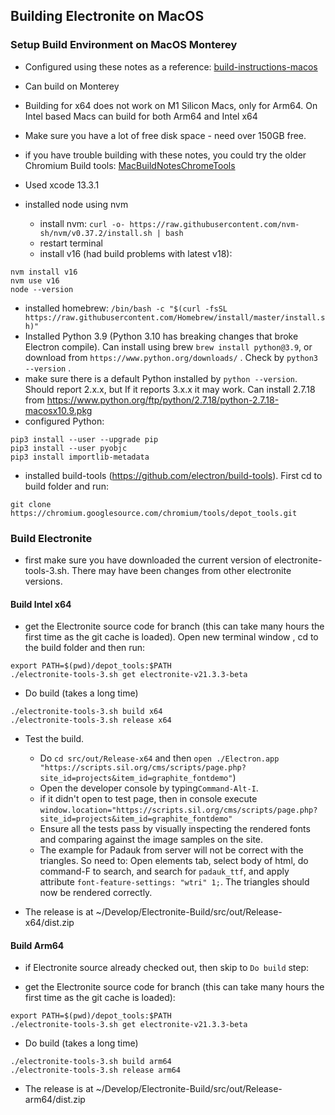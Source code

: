 ## Building Electronite on MacOS
### Setup Build Environment on MacOS Monterey
- Configured using these notes as a reference: [build-instructions-macos](../build-instructions-macos.md)
- Can build on Monterey
- Building for x64 does not work on M1 Silicon Macs, only for Arm64.  On Intel based Macs can build for both Arm64 and Intel x64
- Make sure you have a lot of free disk space - need over 150GB free.
- if you have trouble building with these notes, you could try the older Chromium Build tools: [MacBuildNotesChromeTools](MacBuildNotesChromeTools.md)
- Used xcode 13.3.1

- installed node using nvm
  - install nvm: `curl -o- https://raw.githubusercontent.com/nvm-sh/nvm/v0.37.2/install.sh | bash`
  - restart terminal
  - install v16 (had build problems with latest v18):
```
nvm install v16
nvm use v16
node --version
```
- installed homebrew: `/bin/bash -c "$(curl -fsSL https://raw.githubusercontent.com/Homebrew/install/master/install.sh)"`
- Installed Python 3.9 (Python 3.10 has breaking changes that broke Electron compile). Can install using brew `brew install python@3.9`, or download from `https://www.python.org/downloads/` .  Check by `python3 --version` .
- make sure there is a default Python installed by `python --version`. Should report 2.x.x, but If it reports 3.x.x it may work.  Can install 2.7.18 from https://www.python.org/ftp/python/2.7.18/python-2.7.18-macosx10.9.pkg
- configured Python:
```
pip3 install --user --upgrade pip
pip3 install --user pyobjc
pip3 install importlib-metadata
```
- installed build-tools (https://github.com/electron/build-tools). First cd to build folder and run:
``` 
git clone https://chromium.googlesource.com/chromium/tools/depot_tools.git
```

### Build Electronite
- first make sure you have downloaded the current version of electronite-tools-3.sh.  There may have been changes from other electronite versions.

#### Build Intel x64
- get the Electronite source code for branch (this can take many hours the first time as the git cache is loaded). Open new terminal window , cd to the build folder and then run:
```
export PATH=$(pwd)/depot_tools:$PATH
./electronite-tools-3.sh get electronite-v21.3.3-beta
```

- Do build (takes a long time)
```
./electronite-tools-3.sh build x64
./electronite-tools-3.sh release x64
```

- Test the build. 
  - Do `cd src/out/Release-x64` and then `open ./Electron.app "https://scripts.sil.org/cms/scripts/page.php?site_id=projects&item_id=graphite_fontdemo"`)
  - Open the developer console by typing`Command-Alt-I`.
  - if it didn't open to test page, then in console execute `window.location="https://scripts.sil.org/cms/scripts/page.php?site_id=projects&item_id=graphite_fontdemo"`
  - Ensure all the tests pass by visually inspecting the rendered fonts and comparing against the image samples on the site.
  - The example for Padauk from server will not be correct with the triangles.  So need to:
Open elements tab, select body of html, do command-F to search, and search for `padauk_ttf`, and apply attribute `font-feature-settings: "wtri" 1;`.  The triangles should now be rendered correctly.

- The release is at ~/Develop/Electronite-Build/src/out/Release-x64/dist.zip

#### Build Arm64
- if Electronite source already checked out, then skip to `Do build` step:

- get the Electronite source code for branch (this can take many hours the first time as the git cache is loaded):
```
export PATH=$(pwd)/depot_tools:$PATH
./electronite-tools-3.sh get electronite-v21.3.3-beta
```

- Do build (takes a long time)
```
./electronite-tools-3.sh build arm64
./electronite-tools-3.sh release arm64
```

- The release is at ~/Develop/Electronite-Build/src/out/Release-arm64/dist.zip
